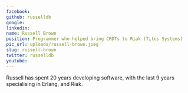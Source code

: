 ```yaml
---
facebook: 
github: russelldb
google: 
linkedin: 
name: Russell Brown
position: Programmer who helped bring CRDTs to Riak (Titus Systems)
pic_url: uploads/russell-brown.jpeg
slug: russell-brown
twitter: russelldb
youtube: 
---
```

<p>Russell has spent 20 years developing software, with the last 9 years specialising in Erlang, and Riak.</p>
